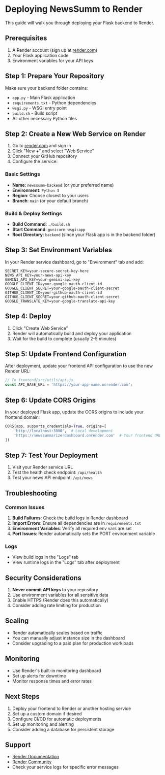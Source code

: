 # Deploying NewsSumm to Render

This guide will walk you through deploying your Flask backend to Render.

## Prerequisites

1. A Render account (sign up at [render.com](https://render.com))
2. Your Flask application code
3. Environment variables for your API keys

## Step 1: Prepare Your Repository

Make sure your backend folder contains:
- `app.py` - Main Flask application
- `requirements.txt` - Python dependencies
- `wsgi.py` - WSGI entry point
- `build.sh` - Build script
- All other necessary Python files

## Step 2: Create a New Web Service on Render

1. Go to [render.com](https://render.com) and sign in
2. Click "New +" and select "Web Service"
3. Connect your GitHub repository
4. Configure the service:

### Basic Settings
- **Name**: `newssumm-backend` (or your preferred name)
- **Environment**: `Python 3`
- **Region**: Choose closest to your users
- **Branch**: `main` (or your default branch)

### Build & Deploy Settings
- **Build Command**: `./build.sh`
- **Start Command**: `gunicorn wsgi:app`
- **Root Directory**: `backend` (since your Flask app is in the backend folder)

## Step 3: Set Environment Variables

In your Render service dashboard, go to "Environment" tab and add:

```
SECRET_KEY=your-secure-secret-key-here
NEWS_API_KEY=your-news-api-key
GEMINI_API_KEY=your-gemini-api-key
GOOGLE_CLIENT_ID=your-google-oauth-client-id
GOOGLE_CLIENT_SECRET=your-google-oauth-client-secret
GITHUB_CLIENT_ID=your-github-oauth-client-id
GITHUB_CLIENT_SECRET=your-github-oauth-client-secret
GOOGLE_TRANSLATE_KEY=your-google-translate-api-key
```

## Step 4: Deploy

1. Click "Create Web Service"
2. Render will automatically build and deploy your application
3. Wait for the build to complete (usually 2-5 minutes)

## Step 5: Update Frontend Configuration

After deployment, update your frontend API configuration to use the new Render URL:

```javascript
// In frontend/src/utils/api.js
const API_BASE_URL = 'https://your-app-name.onrender.com';
```

## Step 6: Update CORS Origins

In your deployed Flask app, update the CORS origins to include your frontend domain:

```python
CORS(app, supports_credentials=True, origins=[
    'http://localhost:3000',  # Local development
    'https://newssummarizerdashboard.onrender.com'  # Your frontend URL
])
```

## Step 7: Test Your Deployment

1. Visit your Render service URL
2. Test the health check endpoint: `/api/health`
3. Test your news API endpoint: `/api/news`

## Troubleshooting

### Common Issues

1. **Build Failures**: Check the build logs in Render dashboard
2. **Import Errors**: Ensure all dependencies are in `requirements.txt`
3. **Environment Variables**: Verify all required env vars are set
4. **Port Issues**: Render automatically sets the PORT environment variable

### Logs

- View build logs in the "Logs" tab
- View runtime logs in the "Logs" tab after deployment

## Security Considerations

1. **Never commit API keys** to your repository
2. Use environment variables for all sensitive data
3. Enable HTTPS (Render does this automatically)
4. Consider adding rate limiting for production

## Scaling

- Render automatically scales based on traffic
- You can manually adjust instance size in the dashboard
- Consider upgrading to a paid plan for production workloads

## Monitoring

- Use Render's built-in monitoring dashboard
- Set up alerts for downtime
- Monitor response times and error rates

## Next Steps

1. Deploy your frontend to Render or another hosting service
2. Set up a custom domain if desired
3. Configure CI/CD for automatic deployments
4. Set up monitoring and alerting
5. Consider adding a database for persistent storage

## Support

- [Render Documentation](https://render.com/docs)
- [Render Community](https://community.render.com)
- Check your service logs for specific error messages
